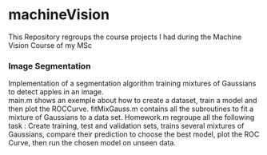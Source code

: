 # machineVision
This Repository regroups the course projects I had during the Machine Vision Course of my MSc


### Image Segmentation
Implementation of a segmentation algorithm training mixtures of Gaussians to detect apples in an image.
<br/>main.m shows an exemple about how to create a dataset, train a model and then plot the ROCCurve.
fitMixGauss.m contains all the subroutines to fit a mixture of Gaussians to a data set.
Homework.m regroupe all the following task : Create training, test and validation sets, trains several mixtures of Gaussians, compare their prediction to choose the best model, plot the ROC Curve, then run the chosen model on unseen data.
